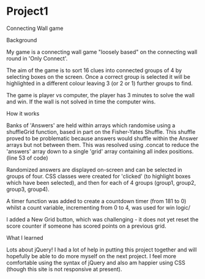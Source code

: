 # Project1


Connecting Wall game

Background

My game is a connecting wall game "loosely based" on the connecting wall round in 'Only Connect'.

The aim of the game is to sort 16 clues into connected groups of 4 by selecting boxes on the screen. Once a correct group is selected it will be highlighted in a different colour leaving 3 (or 2 or 1) further groups to find.

The game is player vs computer, the player has 3 minutes to solve the wall and win. If the wall is not solved in time the computer wins.

How it works

Banks of 'Answers' are held within arrays which randomise using a shuffleGrid function, based in part on the Fisher-Yates Shuffle. This shuffle proved to be problematic because answers would shuffle within the Answer arrays but not between them. This was resolved using .concat to reduce the 'answers' array down to a single 'grid' array containing all index positions. (line 53 of code)


Randomized answers are displayed on-screen and can be selected in groups of four. CSS classes were created for 'clicked' (to highlight boxes which have been selected), and then for each of 4 groups (group1, group2, group3, group4).

A timer function was added to create a countdown timer (from 181 to 0) whilst a count variable, incrementing from 0 to 4, was used for win logic/

I added a New Grid button, which was challenging - it does not yet reset the score counter if someone has scored points on a previous grid.

What I learned

Lots about jQuery! I had a lot of help in putting this project together and will hopefully be able to do more myself on the next project. I feel more comfortable using the syntax of jQuery and also am happier using CSS (though this site is not responsive at present).
